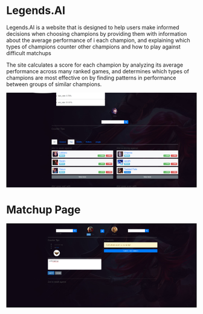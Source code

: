 
# Legends.AI



 Legends.AI  is a website that is designed to help users make informed decisions when choosing champions by providing them with information about the average performance of i each champion, and explaining which types of champions counter other champions and how to play against difficult matchups

The site calculates a score for each champion by analyzing its average performance across many ranked games, and determines which types of champions are  most effective on by finding patterns in performance between groups of similar champions.



![alt text](image2.png)
# Matchup Page 


![alt text](img.png)
